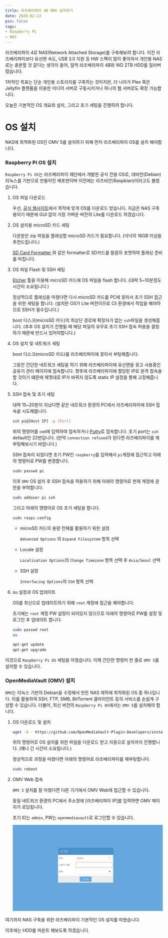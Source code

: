 ```yaml
---
title: 라즈베리파이 4B OMV 설치하기
date: 2020-02-13
pin: false
tags:
- Raspberry Pi
- NAS
---
```


라즈베리파이 4로 NAS(Network Attached Storage)를 구축해보려 합니다. 이전 라즈베리파이보다 유선랜 속도, USB 3.0 지원 등 HW 스펙이 많이 좋아져서 개인용 NAS로는 충분할 것 같다는 생각이 들어, 덜컥 라즈베리파이 4B와 WD 2TB HDD를 질러버렸습니다.

1차적인 목표는 단순 개인용 스토리지를 구축하는 것이지만, 더 나아가 Plex 혹은 Jellyfin 플랫폼을 이용한 미디어 서버로 구동시키거나 하나의 웹 서버로도 확장 가능합니다.

오늘은 기본적인 OS 개요와 설치, 그리고 초기 세팅을 진행하려 합니다.

# OS 설치

NAS에 최적화된 OS인 OMV 5를 설치하기 위해 먼저 라즈베리파이 OS를 설치 해야합니다.



### Raspberry Pi OS 설치

`Raspberry Pi OS`는 라즈베리파이 재단에서 개발한 공식 전용 OS로, 데비안(Debian) 리눅스를 기반으로 만들어진 배포판이며 이전에는 라즈비안(Raspbian)이라고도 불렸습니다.

1. OS 파일 다운로드

   우선, [공식 웹사이트](https://www.raspberrypi.org/software/operating-systems/)에서 목적에 맞게 OS를 다운로드 받습니다. 지금은 NAS 구축용이기 때문에 GUI 없이 가장 가벼운 버전의 Lite를 다운로드 하겠습니다.

   

2. OS 설치용 microSD 카드 세팅

   다운받은 zip 파일을 플래싱할 microSD 카드가 필요합니다. (넉넉히 16GB 이상을 추천드립니다.)

   [SD Card Formatter ](https://www.sdcard.org/downloads/formatter/)와 같은 formatter로 SD카드를 말끔히 포맷하여 플래싱 준비를 마칩니다.

   

3. OS 파일 Flash 및 SSH 세팅

   [Etcher](https://www.balena.io/etcher/) 툴을 이용해 microSD 카드에 OS 파일을 flash 합니다. (대략 5~10분정도 시간이 소요됩니다.)

   정상적으로 플래싱을 마쳤다면 다시 microSD 카드를 PC에 꽂아서 초기 SSH 접근을 위한 세팅을 합니다. (설치한 OS가 Lite 버전이므로 Cli 환경에서 작업을 해야하므로 SSH가 필수입니다.)

   boot 디스크(microSD 카드)의 최상단 경로에 확장자가 없는 `ssh`파일을 생성해줍니다. (추후 OS 설치가 진행될 때 해당 파일의 유무로 초기 SSH 접속 허용을 결정하기 때문에 반드시 있어야합니다.)

   

4. OS 설치 및 네트워크 세팅

   boot 디스크(microSD 카드)를 라즈베리파이에 꽂아서 부팅해줍니다.

   그동안 간단한 네트워크 세팅을 하기 위해 라즈베리파이에 유선랜을 꽂고 사용중인 공유기 관리 페이지에 접속합니다. 향후에 라즈베리파이에 할당된 IP로 원격 접속을 할 것이기 떄문에 제멋대로 IP가 바뀌지 않도록 static IP 설정을 통해 고정해줍니다.

   

5. SSH 접속 및 초기 세팅

   대략 15~20분이 지났다면 같은 네트워크 환경의 PC에서 라즈베리파이에 SSH 접속을 시도해봅니다.

   ```bash
   ssh pi@[Host IP] -p [Port]
   ```

   위의 명령어를 `cmd`에 입력하여 접속하거나 [Putty](https://www.putty.org/)로 접속합니다. 초기 port는 `ssh` default인 22번입니다. (만약 `connection refused`가 된다면 라즈베리파이를 재부팅해보시기 바랍니다.)

   SSH 접속이 되었다면 초기 PW인 `raspberry`를 입력해서 `pi`계정에 접근하고 아래의 명령어로 PW를 변경합니다.

   ```bash
   sudo passwd pi
   ```

   이후 `OMV` OS 설치 후 SSH 접속을 허용하기 위해 아래의 명령어로 현재 계정에 권한을 부여합니다.

   ```bash
   sudo adduser pi ssh
   ```

   그리고 아래의 명령어로 OS 초기 세팅을 합니다.

   ```bash
   sudo raspi-config
   ```

   * microSD 카드의 용량 전체를 활용하기 위한 설정

     `Advanced Options` 의 `Expand Filesystem` 항목 선택

   * Locale 설정

     `Localisation Options`의 `Change Timezone` 항목 선택 후 `Asia/Seoul` 선택

   * SSH 설정

     `Interfacing Options`의 `SSH` 항목 선택

   

6. su 설정과 OS 업데이트

   OS를 최신으로 업데이트하기 위해 `root` 계정에 접근을 해야합니다.

   초기에는 `root` 계정 PW 설정이 되어있지 않으므로 아래의 명령어로 PW를 설정 및 로그인 후 업데이트 합니다. 

   ```bash
   sudo passwd root
   su
   ```

   ```bash
   apt-get update
   apt-get upgrade
   ```

이것으로 `Raspberry Pi OS` 세팅을 마쳤습니다. 이제 간단한 명령어 한 줄로 `OMV 5`를 설치할 수 있습니다.



### OpenMediaVault (OMV) 설치

`OMV`는 리눅스 기반의 Debian을 수정해서 만든 NAS 제작에 최적화된 OS 중 하나입니다. 이를 활용하여 SSH, FTP, SMB, BitTorrent 클라이언트 등의 서비스를 손쉽게 구성할 수 있습니다. 더불어, 최신 버전의 `Raspberry Pi OS`에서는 `OMV 5`를 설치해야 합니다.

1. OS 다운로드 및 설치

   ```bash
   wget -O - https://github.com/OpenMediaVault-Plugin-Developers/installScript/raw/master/install | sudo bash
   ```

   위의 명령어로 OS 설치를 위한 파일을 다운로드 받고 자동으로 설치까지 진행합니다. (꽤나 긴 시간이 소요됩니다.)

   정상적으로 과정을 마쳤다면 아래의 명령어로 라즈베리파이를 재부팅합니다.

   ```bash
   sudo reboot
   ```

   

2. OMV Web 접속

   `OMV 5` 설치를 잘 마쳤다면 다른 기기에서 OMV Web에 접근할 수 있습니다.

   동일 네트워크 환경의 PC에서 주소창에 [라즈베리파이 IP]를 입력하면 OMV 페이지가 로딩됩니다.

   초기 ID는 `admin`, PW는 `openmediavault`로 로그인할 수 있습니다.

   <img src="./images/omv_login.png" style="zoom:80%;" />



여기까지 NAS 구축을 위한 라즈베리파이 기본적인 OS 설치를 마쳤습니다.

이후에는 HDD를 마운트 해보도록 하겠습니다.

